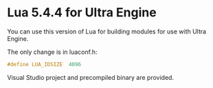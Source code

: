 # Lua 5.4.4 for Ultra Engine

You can use this version of Lua for building modules for use with Ultra Engine.

The only change is in luaconf.h:
```c
#define LUA_IDSIZE	4096
```
Visual Studio project and precompiled binary are provided.
